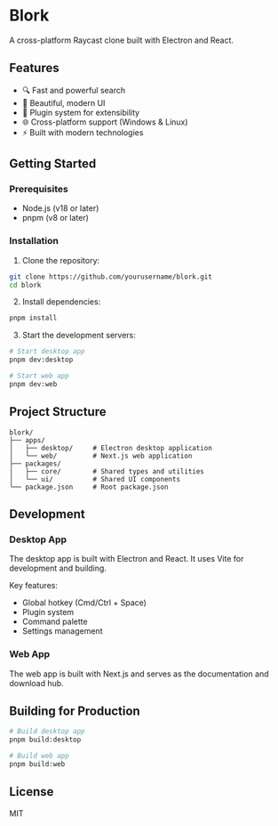 # Blork

A cross-platform Raycast clone built with Electron and React.

## Features

- 🔍 Fast and powerful search
- 🎨 Beautiful, modern UI
- 🔌 Plugin system for extensibility
- 🌐 Cross-platform support (Windows & Linux)
- ⚡ Built with modern technologies

## Getting Started

### Prerequisites

- Node.js (v18 or later)
- pnpm (v8 or later)

### Installation

1. Clone the repository:
```bash
git clone https://github.com/yourusername/blork.git
cd blork
```

2. Install dependencies:
```bash
pnpm install
```

3. Start the development servers:
```bash
# Start desktop app
pnpm dev:desktop

# Start web app
pnpm dev:web
```

## Project Structure

```
blork/
├── apps/
│   ├── desktop/     # Electron desktop application
│   └── web/         # Next.js web application
├── packages/
│   ├── core/        # Shared types and utilities
│   └── ui/          # Shared UI components
└── package.json     # Root package.json
```

## Development

### Desktop App

The desktop app is built with Electron and React. It uses Vite for development and building.

Key features:
- Global hotkey (Cmd/Ctrl + Space)
- Plugin system
- Command palette
- Settings management

### Web App

The web app is built with Next.js and serves as the documentation and download hub.

## Building for Production

```bash
# Build desktop app
pnpm build:desktop

# Build web app
pnpm build:web
```

## License

MIT 